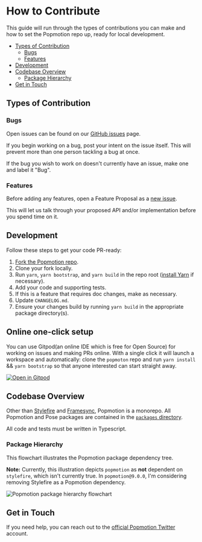 # How to Contribute

This guide will run through the types of contributions you can make and how to set the Popmotion repo up, ready for local development.

- [Types of Contribution](#types-of-contribution)
  - [Bugs](#bugs)
  - [Features](#features)
- [Development](#development)
- [Codebase Overview](#codebase-overview)
  - [Package Hierarchy](#package-hierarchy)
- [Get in Touch](#get-in-touch)

## Types of Contribution

### Bugs

Open issues can be found on our [GitHub issues](https://github.com/Popmotion/popmotion/issues) page.

If you begin working on a bug, post your intent on the issue itself. This will prevent more than one person tackling a bug at once.

If the bug you wish to work on doesn't currently have an issue, make one and label it "Bug".

### Features

Before adding any features, open a Feature Proposal as a [new issue](https://github.com/Popmotion/popmotion/issues).

This will let us talk through your proposed API and/or implementation before you spend time on it.

## Development

Follow these steps to get your code PR-ready:

1. [Fork the Popmotion repo](https://github.com/Popmotion/popmotion).
2. Clone your fork locally.
3. Run `yarn`, `yarn bootstrap`, and `yarn build` in the repo root ([install Yarn](https://yarnpkg.com/lang/en/docs/install/#mac-stable) if necessary).
4. Add your code and supporting tests.
5. If this is a feature that requires doc changes, make as necessary.
6. Update `CHANGELOG.md`.
7. Ensure your changes build by running `yarn build` in the appropriate package directory(s).

## Online one-click setup

You can use Gitpod(an online IDE which is free for Open Source) for working on issues and making PRs online. With a single click it will launch a workspace and automatically: clone the `popmoton` repo and run `yarn install` && `yarn bootstrap` so that anyone interested can start straight away.

[![Open in Gitpod](https://gitpod.io/button/open-in-gitpod.svg)](https://gitpod.io/from-referrer/)

## Codebase Overview

Other than [Stylefire](https://github.com/popmotion/stylefire) and [Framesync](https://github.com/popmotion/framesync), Popmotion is a monorepo. All Popmotion and Pose packages are contained in the [`packages` directory](https://github.com/Popmotion/popmotion/tree/master/packages).

All code and tests must be written in Typescript.

### Package Hierarchy

This flowchart illustrates the Popmotion package dependency tree.

**Note:** Currently, this illustration depicts `popmotion` as **not** dependent on `stylefire`, which isn't currently true. In `popmotion@9.0.0`, I'm considering removing Stylefire as a Popmotion dependency.

![Popmotion package hierarchy flowchart](https://user-images.githubusercontent.com/7850794/41407730-3d921f26-6fc8-11e8-9de6-f1756572f6fc.png)

## Get in Touch

If you need help, you can reach out to the [official Popmotion Twitter](https://twitter.com/popmotionjs) account.
